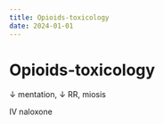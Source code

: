```yaml
---
title: Opioids-toxicology
date: 2024-01-01
---
```

# Opioids-toxicology


↓ mentation, ↓ RR, miosis

IV naloxone
